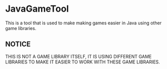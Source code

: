 # JavaGameTool

This is a tool that is used to make making games easier in Java using other game libraries.

## NOTICE

THIS IS NOT A GAME LIBRARY ITSELF, IT IS USING DIFFERENT GAME LIBRARIES TO MAKE IT EASIER TO WORK WITH THESE GAME LIBRARIES.
